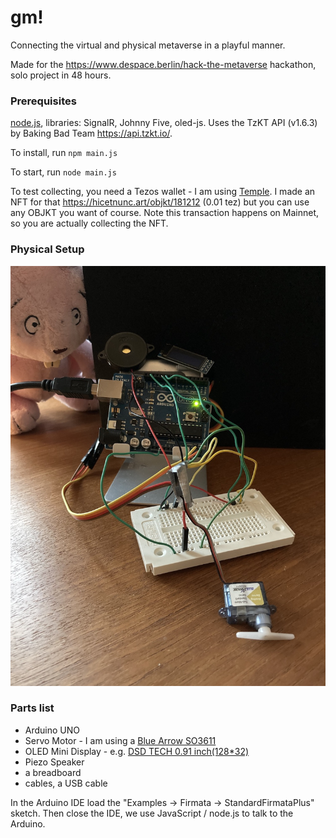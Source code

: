 # gm!

Connecting the virtual and physical metaverse in a playful manner.

Made for the https://www.despace.berlin/hack-the-metaverse hackathon, solo project in 48 hours. 

### Prerequisites

[node.js](https://nodejs.org/en/), libraries: SignalR, Johnny Five, oled-js. Uses the TzKT API (v1.6.3) by Baking Bad Team https://api.tzkt.io/.

To install, run 
`npm main.js`

To start, run
`node main.js`

To test collecting, you need a Tezos wallet - I am using [Temple](https://templewallet.com/). I made an NFT for that https://hicetnunc.art/objkt/181212 (0.01 tez) but you can use any OBJKT you want of course. Note this transaction happens on Mainnet, so you are actually collecting the NFT.  

### Physical Setup

![](assets/physical_setup.jpg)


### Parts list

* Arduino UNO 
* Servo Motor - I am using a [Blue Arrow SO3611](https://servodatabase.com/servo/blue-arrow/s03611)
* OLED Mini Display - e.g. [DSD TECH 0.91 inch(128*32)](http://www.dsdtech-global.com/2018/05/iic-oled-lcd-u8glib.html) 
* Piezo Speaker
* a breadboard
* cables, a USB cable

In the Arduino IDE load the "Examples -> Firmata -> StandardFirmataPlus" sketch. Then close the IDE, we use JavaScript / node.js to talk to the Arduino. 



